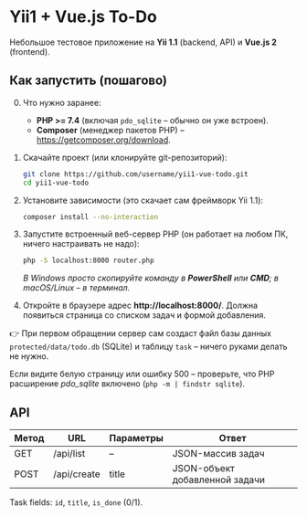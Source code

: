 # Yii1 + Vue.js To-Do

Небольшое тестовое приложение на **Yii 1.1** (backend, API) и **Vue.js 2** (frontend).

## Как запустить (пошагово)

0. Что нужно заранее:
   * **PHP >= 7.4** (включая `pdo_sqlite` – обычно он уже встроен).
   * **Composer** (менеджер пакетов PHP) – <https://getcomposer.org/download>.

1. Скачайте проект (или клонируйте git-репозиторий):
   ```bash
   git clone https://github.com/username/yii1-vue-todo.git 
   cd yii1-vue-todo
   ```

2. Установите зависимости (это скачает сам фреймворк Yii 1.1):
   ```bash
   composer install --no-interaction
   ```

3. Запустите встроенный веб-сервер PHP (он работает на любом ПК, ничего настраивать не надо):
   ```bash
   php -S localhost:8000 router.php
   ```
   *В Windows просто скопируйте команду в **PowerShell** или **CMD**; в macOS/Linux – в терминал.*

4. Откройте в браузере адрес **http://localhost:8000/**. Должна появиться страница со списком задач и формой добавления.

👉  При первом обращении сервер сам создаст файл базы данных `protected/data/todo.db` (SQLite) и таблицу `task` – ничего руками делать не нужно.

Если видите белую страницу или ошибку 500 – проверьте, что PHP расширение *pdo_sqlite* включено (`php -m | findstr sqlite`).

## API

| Метод | URL         | Параметры | Ответ |
|-------|-------------|-----------|-------|
| GET   | /api/list   | –         | JSON-массив задач |
| POST  | /api/create | title     | JSON-объект добавленной задачи |

Task fields: `id`, `title`, `is_done` (0/1). 